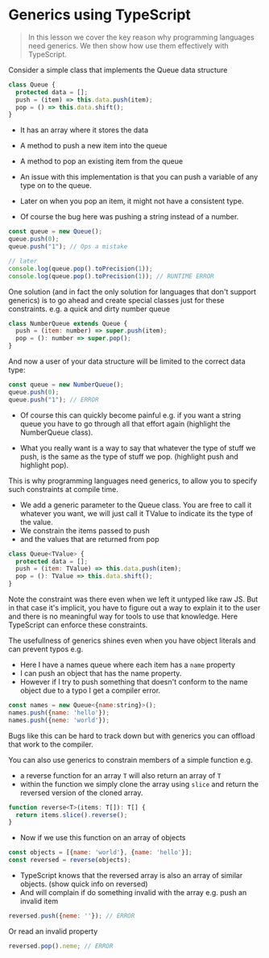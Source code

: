 # Generics using TypeScript
> In this lesson we cover the key reason why programming languages need generics. We then show how use them effectively with TypeScript.

Consider a simple class that implements the Queue data structure

```js
class Queue {
  protected data = [];
  push = (item) => this.data.push(item);
  pop = () => this.data.shift();
}
```
* It has an array where it stores the data
* A method to push a new item into the queue
* A method to pop an existing item from the queue

* An issue with this implementation is that you can push a variable of any type on to the queue.
* Later on when you pop an item, it might not have a consistent type.
* Of course the bug here was pushing a string instead of a number.

```js
const queue = new Queue();
queue.push(0);
queue.push("1"); // Ops a mistake

// later
console.log(queue.pop().toPrecision(1));
console.log(queue.pop().toPrecision(1)); // RUNTIME ERROR
```

One solution (and in fact the only solution for languages that don't support generics) is to go ahead and create special classes just for these constraints. e.g. a quick and dirty number queue

```js
class NumberQueue extends Queue {
  push = (item: number) => super.push(item);
  pop = (): number => super.pop();
}
```

And now a user of your data structure will be limited to the correct data type:

```js
const queue = new NumberQueue();
queue.push(0);
queue.push("1"); // ERROR
```

* Of course this can quickly become painful e.g. if you want a string queue you have to go through all that effort again (highlight the NumberQueue class).

* What you really want is a way to say that whatever the type of stuff we push, is the same as the type of stuff we pop. (highlight push and highlight pop).

This is why programming languages need generics, to allow you to specify such constraints at compile time.

* We add a generic parameter to the Queue class. You are free to call it whatever you want, we will just call it TValue to indicate its the type of the value.
* We constrain the items passed to push
* and the values that are returned from pop

```js
class Queue<TValue> {
  protected data = [];
  push = (item: TValue) => this.data.push(item);
  pop = (): TValue => this.data.shift();
}
```

Note the constraint was there even when we left it untyped like raw JS. But in that case it's implicit, you have to figure out a way to explain it to the user and there is no meaningful way for tools to use that knowledge. Here TypeScript can enforce these constraints.

The usefullness of generics shines even when you have object literals and can prevent typos e.g.
* Here I have a names queue where each item has a `name` property
* I can push an object that has the name property.
* However if I try to push something that doesn't conform to the name object due to a typo I get a compiler error.

```js
const names = new Queue<{name:string}>();
names.push({name: 'hello'});
names.push({neme: 'world'});
```
Bugs like this can be hard to track down but with generics you can offload that work to the compiler.

You can also use generics to constrain members of a simple function e.g.
* a reverse function for an array `T` will also return an array of `T`
* within the function we simply clone the array using `slice` and return the reversed version of the cloned array.

```js
function reverse<T>(items: T[]): T[] {
  return items.slice().reverse();
}
```
* Now if we use this function on an array of objects

```js
const objects = [{name: 'world'}, {name: 'hello'}];
const reversed = reverse(objects);
```
* TypeScript knows that the reversed array is also an array of similar objects. (show quick info on reversed)
* And will complain if do something invalid with the array e.g. push an invalid item
```js
reversed.push({neme: ''}); // ERROR
```
Or read an invalid property
```js
reversed.pop().neme; // ERROR
```

